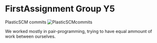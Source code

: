 # FirstAssignment Group Y5
 
PlasticSCM commits
![PlasticSCMcommits](https://user-images.githubusercontent.com/58513988/191205786-02991497-aea2-4e3d-9864-d915c1e0ce5c.png)

We worked mostly in pair-programming, trying to have equal ammount of work between ourselves.

